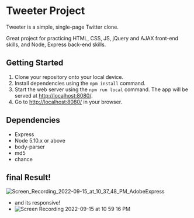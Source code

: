# Tweeter Project

Tweeter is a simple, single-page Twitter clone.

Great project for practicing HTML, CSS, JS, jQuery and AJAX front-end skills, and Node, Express back-end skills.

## Getting Started

1. Clone your repository onto your local device.
2. Install dependencies using the `npm install` command.
3. Start the web server using the `npm run local` command. The app will be served at <http://localhost:8080/>.
4. Go to <http://localhost:8080/> in your browser.

## Dependencies

- Express
- Node 5.10.x or above
- body-parser
- md5
- chance

## final Result!
![Screen_Recording_2022-09-15_at_10_37_48_PM_AdobeExpress](https://user-images.githubusercontent.com/85078686/190558400-10a643f3-de1b-4456-9c98-a32b54daa335.gif)

- and its responsive!
- ![Screen Recording 2022-09-15 at 10 59 16 PM](https://user-images.githubusercontent.com/85078686/190560259-78c441a2-9c58-4e07-af9f-2d53aa9b498e.gif)
